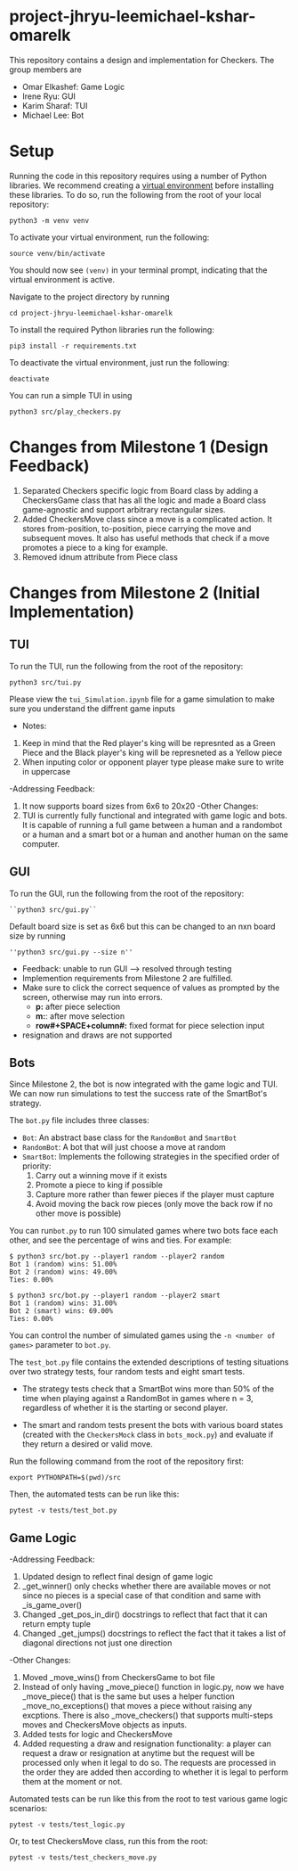 # project-jhryu-leemichael-kshar-omarelk

This repository contains a design and implementation for Checkers. 
The group members are

- Omar Elkashef: Game Logic
- Irene Ryu: GUI
- Karim Sharaf: TUI
- Michael Lee: Bot

# Setup

Running the code in this repository requires using a number of
Python libraries. We recommend creating a [virtual environment](https://docs.python.org/3/tutorial/venv.html)
before installing these libraries. To do so, run the
following from the root of your local repository:

    python3 -m venv venv

To activate your virtual environment, run the following:

    source venv/bin/activate

You should now see `(venv)` in your terminal prompt, indicating
that the virtual environment is active.

Navigate to the project directory by running

    cd project-jhryu-leemichael-kshar-omarelk

To install the required Python libraries run the following:

    pip3 install -r requirements.txt

To deactivate the virtual environment, just run the following:

    deactivate
You can run a simple TUI in using 
    
    python3 src/play_checkers.py
    
# Changes from Milestone 1 (Design Feedback) 
1) Separated Checkers specific logic from Board class by adding a CheckersGame
class that has all the logic and made a Board class game-agnostic and support
arbitrary rectangular sizes.
2) Added CheckersMove class since a move is a complicated action. It stores
from-position, to-position, piece carrying the move and subsequent moves. It 
also has useful methods that check if a move promotes a piece to a king for 
example.
3) Removed idnum attribute from Piece class

# Changes from Milestone 2 (Initial Implementation)
## TUI
To run the TUI, run the following from the root of the repository:

``python3 src/tui.py``

Please view the ``tui_Simulation.ipynb`` file for a game simulation to make sure you understand the diffrent game inputs

- Notes:
1) Keep in mind that the Red player's king will be represnted as a Green Piece and the Black player's king will be represneted as a Yellow piece
2) When inputing color or opponent player type please make sure to write in uppercase

-Addressing Feedback:
1) It now supports board sizes from 6x6 to 20x20
-Other Changes:
1) TUI is currently fully functional and integrated with game logic and bots. It is capable of running a full game between a human and a randombot or a human and a smart bot or a human and another human on the same computer. 

## GUI
To run the GUI, run the following from the root of the repository:

    ``python3 src/gui.py``

Default board size is set as 6x6 but this can be changed to an nxn board size by running
    
    ''python3 src/gui.py --size n''

- Feedback: unable to run GUI --> resolved through testing
- Implemention requirements from Milestone 2 are fulfilled.
- Make sure to click the correct sequence of values as prompted by the screen, otherwise may run into errors.
    - **p:** after piece selection
    - **m:**: after move selection
    - **row#+SPACE+column#:** fixed format for piece selection input
- resignation and draws are not supported

## Bots

Since Milestone 2, the bot is now integrated with the game logic and TUI.
We can now run simulations to test the success rate of the SmartBot's strategy.

The ``bot.py`` file includes three classes:

- ``Bot``: An abstract base class for the ``RandomBot`` and ``SmartBot``
- ``RandomBot``: A bot that will just choose a move at random
- ``SmartBot``: Implements the following strategies in the 
    specified order of priority: 
    1. Carry out a winning move if it exists
    2. Promote a piece to king if possible
    3. Capture more rather than fewer pieces if the player must capture
    4. Avoid moving the back row pieces
        (only move the back row if no other move is possible)

You can run``bot.py`` to run 100 simulated games where two bots face 
each other, and see the percentage of wins and ties. For example:

    $ python3 src/bot.py --player1 random --player2 random
    Bot 1 (random) wins: 51.00%
    Bot 2 (random) wins: 49.00%
    Ties: 0.00%
    
    $ python3 src/bot.py --player1 random --player2 smart
    Bot 1 (random) wins: 31.00%
    Bot 2 (smart) wins: 69.00%
    Ties: 0.00%

You can control the number of simulated games using the ``-n <number of games>`` 
parameter to ``bot.py``.

The ``test_bot.py`` file contains the extended descriptions of testing 
situations over two strategy tests, four random tests and eight smart tests. 

- The strategy tests check that a SmartBot wins more than 50% of the time when 
playing against a RandomBot in games where n = 3, regardless of whether it is
the starting or second player.

- The smart and random tests present the bots with various board states 
(created with the ``CheckersMock`` class in ``bots_mock.py``) and 
evaluate if they return a desired or valid move.

Run the following command from the root of the repository first:

    export PYTHONPATH=$(pwd)/src    

Then, the automated tests can be run like this:

    pytest -v tests/test_bot.py

## Game Logic 

-Addressing Feedback:
1) Updated design to reflect final design of game logic
2) _get_winner() only checks whether there are available moves or not since no
pieces is a special case of that condition and same with _is_game_over()
3) Changed _get_pos_in_dir() docstrings to reflect that fact that it can 
return empty tuple
4) Changed _get_jumps() docstrings to reflect the fact that it takes a list of 
diagonal directions not just one direction

-Other Changes:
1) Moved _move_wins() from CheckersGame to bot file
2) Instead of only having _move_piece() function in logic.py, now we have
_move_piece() that is the same but uses a helper function _move_no_exceptions()
that moves a piece without raising any excptions. There is also _move_checkers()
that supports multi-steps moves and CheckersMove objects as inputs.
3) Added tests for logic and CheckersMove
4) Added requesting a draw and resignation functionality: a player can request
a draw or resignation at anytime but the request will be processed only when it 
legal to do so. The requests are processed in the order they are added then 
according to whether it is legal to perform them at the moment or not.

Automated tests can be run like this from the root to test various game logic scenarios:

    pytest -v tests/test_logic.py

Or, to test CheckersMove class, run this from the root:
    
    pytest -v tests/test_checkers_move.py


